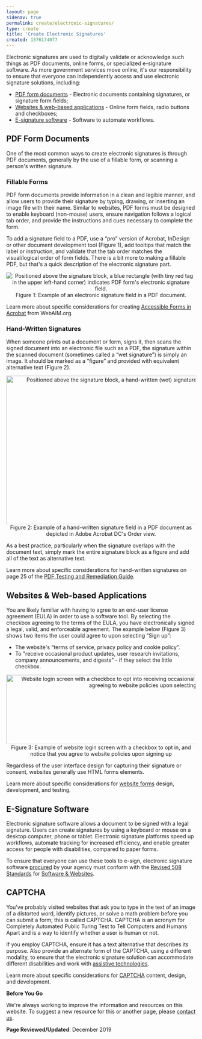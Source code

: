 ```yaml
---
layout: page
sidenav: true
permalink: create/electronic-signatures/
type: create
title: 'Create Electronic Signatures'
created: 1576174077
---
```


<p dir="ltr">
  Electronic signatures are used to digitally validate or acknowledge such things as PDF documents, online forms, or specialized e-signature software. As more government services move online, it's our responsibility to ensure that everyone can independently access and use electronic signature solutions, including:
</p>
<ul>
<li>
    <a href="#pdf-form">PDF form documents</a> - Electronic documents containing signatures, or signature form fields;
</li>

<li>
    <a href="#web-based">Websites & web-based applications</a> - Online form fields, radio buttons and checkboxes;&nbsp;
</li>

<li>
    <a href="#esig">E-signature software</a> - Software to automate workflows.
</li>
</ul>
<h2 dir="ltr" id="pdf-form">
  PDF Form Documents
</h2>

<p dir="ltr">
  One of the most common ways to create electronic signatures is through PDF documents, generally by the use of a fillable form, or scanning a person's written signature.
</p>

<h3 dir="ltr">
  Fillable Forms
</h3>

<p dir="ltr">
  PDF form documents provide information in a clean and legible manner, and allow users to provide their signature by typing, drawing, or inserting an image file with their name. Similar to websites, PDF forms must be designed to enable keyboard (non-mouse) users, ensure navigation follows a logical tab order, and provide the instructions and cues necessary to complete the form.
</p>

<p dir="ltr">
  To add a signature field to a PDF, use a &ldquo;pro&rdquo; version of Acrobat, InDesign or other document development tool (Figure 1), add tooltips that match the label or instruction, and validate that the tab order matches the visual/logical order of form fields. There is a bit more to making a fillable PDF, but that's a quick description of the electronic signature part.&nbsp;
</p>

<p style="text-align: center;">
  <img alt="Positioned above the signature block, a blue rectangle (with tiny red tag in the upper left-hand corner) indicates PDF form's electronic signature field." src="https://assets.section508.gov/files/signature-electronic.jpg" title="Positioned above the signature block, a blue rectangle (with tiny red tag in the upper left-hand corner) indicates PDF form's electronic signature field." /><br />Figure 1: Example of an electronic signature field in a PDF document.
</p>

Learn more about specific considerations for creating [Accessible Forms in Acrobat][1] from WebAIM.org.

<h3 dir="ltr">
  Hand-Written Signatures
</h3>

<p dir="ltr">
  When someone prints out a document or form, signs it, then scans the signed document into an electronic file such as a PDF, the signature within the scanned document (sometimes called a &ldquo;wet signature&rdquo;) is simply an image. It should be marked as a &ldquo;figure&rdquo; and provided with equivalent alternative text (Figure 2).&nbsp;
</p>

<p dir="ltr" style="text-align: center;">
  <img alt=" Positioned above the signature block, a hand-written (wet) signature of a scanned document (tagged as a figure) indicates PDF form's signature field." src="https://assets.section508.gov/files/signature-wet.jpg" style="width: 1082px; height: 394px;" /><br />Figure 2: Example of a hand-written signature field in a PDF document as depicted in Adobe Acrobat DC's Order view.
</p>

<p dir="ltr">
  As a best practice, particularly when the signature overlaps with the document text, simply mark the entire signature block as a figure and add all of the text as alternative text.&nbsp;
</p>

<p dir="ltr">
  Learn more about specific considerations for hand-written signatures on page 25 of the <a href="https://assets.section508.gov/files/PDF%20Testing%20and%20Remediation%20Guide-Adobe%20Acrobat%20DC%20Pro-AED%20COP.docx">PDF Testing and Remediation Guide</a>.
</p>

<h2 dir="ltr" id="web-based">
  Websites & Web-based Applications
</h2>

<p dir="ltr">
  You are likely familiar with having to agree to an end-user license agreement (EULA) in order to use a software tool. By selecting the checkbox agreeing to the terms of the EULA, you have electronically signed a legal, valid, and enforceable agreement. The example below (Figure 3) shows two items the user could agree to upon selecting &ldquo;Sign up&rdquo;:
</p>

<ul>
<li>
    The website's &ldquo;terms of service, privacy policy and cookie policy&rdquo;.&nbsp;
</li>

<li>
    To "receive occasional product updates, user research invitations, company announcements, and digests&rdquo; - if they select the little checkbox.&nbsp;
</li>
</ul>

<p dir="ltr" style="text-align: center;">
  <img alt="Website login screen with a checkbox to opt into receiving occasional announcements, and notice that you are agreeing to website policies upon selecting &quot;Sign Up&quot;" src="https://assets.section508.gov/files/signature-web-form.jpg" style="width: 795px; height: 184px;" /><br />Figure 3: Example of website login screen with a checkbox to opt in, and notice that you agree to website policies upon signing up
</p>

<p dir="ltr">
  Regardless of the user interface design for capturing their signature or consent, websites generally use HTML forms elements.
</p>

<p dir="ltr">
  Learn more about specific considerations for <a href="{{site.baseurl}}/content/guide-accessible-web-design-development#forms">website forms</a> design, development, and testing.&nbsp;
</p>

<h2 dir="ltr" id="esig">
  E-Signature Software
</h2>

<p dir="ltr">
  Electronic signature software allows a document to be signed with a legal signature. Users can create signatures by using a keyboard or mouse on a desktop computer, phone or tablet. Electronic signature platforms speed up workflows, automate tracking for increased efficiency, and enable greater access for people with disabilities, compared to paper forms.
</p>

<p dir="ltr">
  To ensure that everyone can use these tools to e-sign, electronic signature software <a href="{{site.baseurl}}/buy">procured</a> by your agency must conform with the <a href="https://www.access-board.gov/guidelines-and-standards/communications-and-it/about-the-ict-refresh/final-rule/text-of-the-standards-and-guidelines">Revised 508 Standards</a> for <a href="{{site.baseurl}}/create/software-websites">Software & Websites</a>.
</p>

<h2 dir="ltr">
  CAPTCHA
</h2>

<p dir="ltr">
  You've probably visited websites that ask you to type in the text of an image of a distorted word, identify pictures, or solve a math problem before you can submit a form; this is called CAPTCHA. CAPTCHA is an acronym for Completely Automated Public Turing Test to Tell Computers and Humans Apart and is a way to identify whether a user is human or not.
</p>

<p dir="ltr">
  If you employ CAPTCHA, ensure it has a text alternative that describes its purpose. Also provide an alternate form of the CAPTCHA, using a different modality, to ensure that the electronic signature solution can accommodate different disabilities and work with <a href="https://mn.gov/admin/at/getting-started/understanding-at/what-is-it/">assistive technologies</a>.
</p>

<p dir="ltr">
  Learn more about specific considerations for <a href="{{site.baseurl}}/content/guide-accessible-web-design-development#captcha">CAPTCHA</a> content, design, and development.
</p>

<div class="border-base radius-lg border-1px">
  <div class="padding-1">
    <strong>Before You Go</strong>
<p dir="ltr">
      We're always working to improve the information and resources on this website. To suggest a new resource for this or another page, please <a href="mailto:section.508@gsa.gov">contact us</a>.
    </p>
  </div>
</div>

<p dir="ltr">
  <strong>Page Reviewed/Updated</strong>: December 2019
</p>

 [1]: https://webaim.org/techniques/acrobat/forms
